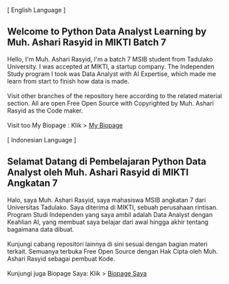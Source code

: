 [ English Language ]
## **Welcome to Python Data Analyst Learning by Muh. Ashari Rasyid in MIKTI Batch 7**
Hello, I'm Muh. Ashari Rasyid, I'm a batch 7 MSIB student from Tadulako University. I was accepted at MIKTI, a startup company. The Independen Study program I took was Data Analyst with AI Expertise, which made me learn from start to finish how data is made. \
\
Visit other branches of the repository here according to the related material section. All are open Free Open Source with Copyrighted by Muh. Ashari Rasyid as the Code maker.\
\
Visit too My Biopage : Klik > [My Biopage](https://bio.asharirasyid.my.id)\
\
[ Indonesian Language ]
## **Selamat Datang di Pembelajaran Python Data Analyst oleh Muh. Ashari Rasyid di MIKTI Angkatan 7**
Halo, saya Muh. Ashari Rasyid, saya mahasiswa MSIB angkatan 7 dari Universitas Tadulako. Saya diterima di MIKTI, sebuah perusahaan rintisan. Program Studi Independen yang saya ambil adalah Data Analyst dengan Keahlian AI, yang membuat saya belajar dari awal hingga akhir tentang bagaimana data dibuat. \
\
Kunjungi cabang repositori lainnya di sini sesuai dengan bagian materi terkait. Semuanya terbuka Free Open Source dengan Hak Cipta oleh Muh. Ashari Rasyid sebagai pembuat Kode.\
\
Kunjungi juga Biopage Saya: Klik > [Biopage Saya](https://bio.asharirasyid.my.id)
